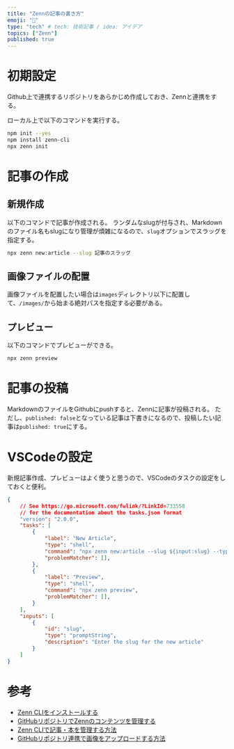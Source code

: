 ```yaml
---
title: "Zennの記事の書き方"
emoji: "🤖"
type: "tech" # tech: 技術記事 / idea: アイデア
topics: ["Zenn"]
published: true
---
```

# 初期設定
Github上で連携するリポジトリをあらかじめ作成しておき、Zennと連携をする。

ローカル上で以下のコマンドを実行する。

```bash
npm init --yes
npm install zenn-cli
npx zenn init
```


# 記事の作成
## 新規作成
以下のコマンドで記事が作成される。
ランダムなslugが付与され、Markdownのファイル名もslugになり管理が煩雑になるので、`slug`オプションでスラッグを指定する。

```bash
npx zenn new:article --slug 記事のスラッグ
```

## 画像ファイルの配置
画像ファイルを配置したい場合は`images`ディレクトリ以下に配置して、`/images/`から始まる絶対パスを指定する必要がある。

## プレビュー
以下のコマンドでプレビューができる。

```bash
npx zenn preview
```

# 記事の投稿
MarkdownのファイルをGithubにpushすると、Zennに記事が投稿される。
ただし、`published: false`となっている記事は下書きになるので、投稿したい記事は`published: true`にする。

# VSCodeの設定
新規記事作成、プレビューはよく使うと思うので、VSCodeのタスクの設定をしておくと便利。

```json
{
    // See https://go.microsoft.com/fwlink/?LinkId=733558
    // for the documentation about the tasks.json format
    "version": "2.0.0",
    "tasks": [
        {
            "label": "New Article",
            "type": "shell",
            "command": "npx zenn new:article --slug ${input:slug} --type idea --emoji 🤖",
            "problemMatcher": [],
        },
        {
            "label": "Preview",
            "type": "shell",
            "command": "npx zenn preview",
            "problemMatcher": [],
        }
    ],
    "inputs": [
        {
            "id": "slug",
            "type": "promptString",
            "description": "Enter the slug for the new article"
        }
    ]
}
```

# 参考
* [Zenn CLIをインストールする](https://zenn.dev/zenn/articles/install-zenn-cli)
* [GitHubリポジトリでZennのコンテンツを管理する](https://zenn.dev/zenn/articles/connect-to-github)
* [Zenn CLIで記事・本を管理する方法](https://zenn.dev/zenn/articles/zenn-cli-guide)
* [GitHubリポジトリ連携で画像をアップロードする方法](https://zenn.dev/zenn/articles/deploy-github-images)
